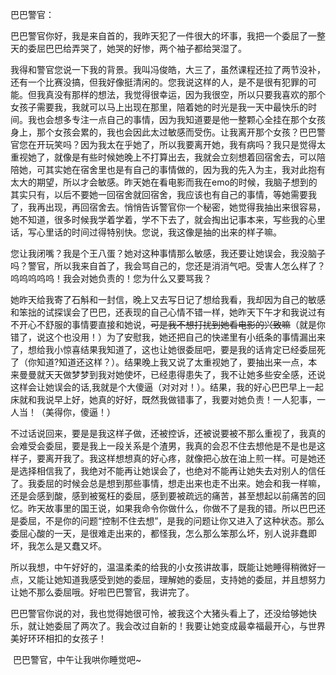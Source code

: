 巴巴警官：

​		巴巴警官你好，我是来自首的，我昨天犯了一件很大的坏事，我把一个委屈了一整天的委屈巴巴给弄哭了，她哭的好惨，两个袖子都给哭湿了。

​		我得和警官您说一下我的背景。我叫冯俊皓，大三了，虽然课程还拉了两节没补，还有一个比赛没搞，但我好像挺清闲的。您我说这样的人，是不是很有犯罪的可能。但我真没有那样的想法，我觉得很幸运，因为我很空，所以只要我喜欢的那个女孩子需要我，我就可以马上出现在那里，陪着她的时光是我一天中最快乐的时间。我也会想多专注一点自己的事情，因为我知道要是他一整颗心全挂在那个女孩身上，那个女孩会累的，我也会因此太过敏感而受伤。让我离开那个女孩？巴巴警官您在开玩笑吗？因为我太在乎她了，所以我要离开她，我有病吗？我只是觉得太重视她了，就像是有些时候她晚上不打算出去，我就会立刻想着回宿舍去，可以陪陪她，可其实她在宿舍里也是有自己的事情做的，因为我的先入为主，我对此抱有太大的期望，所以才会敏感。昨天她在看电影而我在emo的时候，我脑子想到的其实只有，以后不要她一回宿舍就回宿舍，我应该也有自己的事情，等她需要我了，我再出现，再回宿舍去。悄悄告诉警官你一个秘密，她觉得我抽出来很容易，她不知道，很多时候我学着学着，学不下去了，就会掏出记事本来，写些我的心里话，写心里话的时间过得特别快。您说，我这像是抽的出来的样子嘛。

​		您让我闭嘴？我是个王八蛋？她对这种事情那么敏感，我还要让她误会，我没脑子吗？警官，所以我来自首了，我会骂自己的，您还是消消气吧。受害人怎么样了？呜呜呜呜呜！我会对她负责的！您为什么又要骂我？

​		她昨天给我寄了石斛和一封信，晚上又去写日记了想给我看，我却因为自己的敏感和笨拙的试探误会了巴巴，还表现的自己心情不错一样，她昨天下午才和我说过有不开心不舒服的事情要直接和她说，~~可是我不想打扰到她看电影的兴致嘛~~（就是你错了，说这个也没用！）为了安慰我，她还把自己的快递里有小纸条的事情漏出来了，想给我小惊喜结果我知道了，这也让她很委屈吧，要是我的话肯定已经委屈死了（你知道?知道还这样？）。结果晚上我又说了太重视她了，要抽出来一点，本来曼曼就天天做梦梦到我对她使坏，已经患得患失了，我不让她多些安全感，还说这样会让她误会的话,我就是个大傻逼（对对对！）。结果，我的好心巴巴早上一起床就和我说早上好，她真的好好，既然我做错事了，我要对她负责！一人犯事，一人当！（美得你，傻逼！）

​		不过话说回来，要是是我这样子做，还被控诉，还被说要被不那么重视了，我真的会难受会委屈，要是我上一段关系是个渣男，我真的会忍不住去想他是不是也是这样子，要离开我了。我这样想想真的好心疼，就像把心放在油上煎一样。可是她还是选择相信我了，我绝对不能再让她误会了，也绝对不能再让她失去对别人的信任了。我委屈的时候会总是想到那些事情，想走出来也走不出来。她会和我一样嘛，还是会感到酸，感到被冤枉的委屈，感到要被疏远的痛苦，甚至想起以前痛苦的回忆。昨天故事里的国王说，如果我命令你做什么，你做不了是我的错。所以巴巴还是委屈，不是你的问题“控制不住去想”，是我的问题让你又进入了这种状态。那么委屈心酸的一天，是很难走出来的，都怪我，怎么那么笨那么坏，别人说非蠢即坏，我怎么是又蠢又坏。

​		所以我想，中午好好的，温温柔柔的给我的小女孩讲故事，既能让她睡得稍微好一点，又能让她知道我感受到她的委屈，理解她的委屈，支持她的委屈，并且想努力让她不那么委屈哦。好啦巴巴警官，我讲完了。

​		巴巴警官你说的对，我也觉得她很可怜，被我这个大猪头看上了，还没给够她快乐，就让她委屈了两次了。我会改过自新的！我要让她变成最幸福最开心，与世界美好环环相扣的女孩子！

​		巴巴警官，中午让我哄你睡觉吧~

